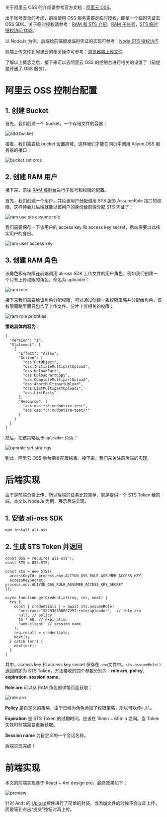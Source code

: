 关于阿里云 OSS 的介绍请参考官方文档：[阿里云 OSS](https://help.aliyun.com/document_detail/31817.html?spm=a2c4g.11174283.2.2.1ee57da2B2809C)。

出于账号安全的考虑，前端使用 OSS 服务需要走临时授权，即拿一个临时凭证去 OSS SDK。关于临时授权请参考：[RAM 和 STS 介绍](https://help.aliyun.com/document_detail/102082.html?spm=a2c4g.11186623.3.3.5cb51388OvZZUX)，[RAM 子账号](https://help.aliyun.com/document_detail/100602.html?spm=a2c4g.11186623.6.655.b38744fdJgsicc)，[STS 临时授权访问 OSS](https://help.aliyun.com/document_detail/100624.html?spm=a2c4g.11186623.6.656.72b24cf7VmpLx7)。

以 NodeJs 为例，后端给前端颁发临时凭证的实现可参考：[Node STS 授权访问](https://help.aliyun.com/document_detail/32077.html?spm=a2c4g.11186623.6.1181.7d341a9asC4enK)

前端上传文件到阿里云的相关操作可参考：[浏览器端上传文件](https://help.aliyun.com/document_detail/64047.html?spm=a2c4g.11174283.6.1195.1ee57da2srMUQS)

了解以上概念之后，接下来可以去阿里云 OSS 的控制台进行相关的设置了（前提是开通了 OSS 服务）。

# 阿里云 OSS 控制台配置

## 1. 创建 Bucket

首先，我们创建一个 bucket，一个存储文件的容器：

![add bucket](http://lc-jOYHMCEn.cn-n1.lcfile.com/9a534cb162ad68141efb/add%20bucket.png)

接着，我们需要给 bucket 设置跨域，这样我们才能在网页中调用 Aliyun OSS 服务器的接口：

![bucket set cros](http://lc-jOYHMCEn.cn-n1.lcfile.com/6a53e49f988565422478/bucket%20set%20cros.png)

## 2. 创建 RAM 用户

接下来，前往 [RAM 控制台](https://ram.console.aliyun.com)进行子账号和权限的配置。

首先，我们创建一个用户，并给该用户分配调用 STS 服务 AssumeRole 接口的权限，这样待会儿后端就能以该用户的身份给前端分配 STS 凭证了：

![ram use sts assume role](http://lc-jOYHMCEn.cn-n1.lcfile.com/807803984458ece2f64a/RAM%20user%20STS%20Assume%20Role.png)

我们需要保存一下该用户的 access key 和 access key secret，后端需要以此核实用户的身份。

![ram user access key](http://lc-jOYHMCEn.cn-n1.lcfile.com/bf7ff17a3c799cdd3f74/ram%20user%20acess%20key.png)

## 3. 创建 RAM 角色

该角色即有权限在前端调用 ali-oss SDK 上传文件的用户角色，例如我们创建一个只有上传权限的角色，命名为 uploader：

![ram role](http://lc-jOYHMCEn.cn-n1.lcfile.com/ff64b8c57ae0c0d2e3f6/ram%20role.png)

接下来我们需要给该角色分配权限，可以通过创建一条权限策略并分配给角色，该权限策略里面只包含了上传文件、分片上传相关的权限：

![ram role priorities](http://lc-jOYHMCEn.cn-n1.lcfile.com/c57ae09ffabd5588440e/ram%20role%20priorities.png)

**策略具体内容为：**

```
{
  "Version": "1",
  "Statement": [
    {
      "Effect": "Allow",
      "Action": [
        "oss:PutObject",
        "oss:InitiateMultipartUpload",
        "oss:UploadPart",
        "oss:UploadPartCopy",
        "oss:CompleteMultipartUpload",
        "oss:AbortMultipartUpload",
        "oss:ListMultipartUploads",
        "oss:ListParts"
      ],
      "Resource": [
        "acs:oss:*:*:mudontire-test",
        "acs:oss:*:*:mudontire-test/*"
      ]
    }
  ]
}
```

然后，把该策略赋予 `uploader` 角色：

![ramrole set strategy](http://lc-jOYHMCEn.cn-n1.lcfile.com/3012a21e6eb9980e1cba/ram%20role%20set%20strategy.png)

到此，阿里云 OSS 后台相关配置结束。接下来，我们来关注前后端的实现。

# 后端实现

由于是前端负责上传，所以后端的任务比较简单，就是提供一个 STS Token 给前端。本文以 NodeJs 为例，展示后端实现。

## 1. 安装 ali-oss SDK

```
npm install ali-oss
```

## 2. 生成 STS Token 并返回

```
const OSS = require('ali-oss');
const STS = OSS.STS;

const sts = new STS({
  accessKeyId: process.env.ALIYUN_OSS_RULE_ASSUMER_ACCESS_KEY,
  accessKeySecret: process.env.ALIYUN_OSS_RULE_ASSUMER_ACCESS_KEY_SECRET
});

async function getCredential(req, res, next) {
  try {
    const { credentials } = await sts.assumeRole(
      'acs:ram::1582938330607257:role/uploader',  // role arn
      null, // policy
      15 * 60, // expiration
      'web-client' // session name
    );
    req.result = credentials;
    next();
  } catch (err) {
    next(err);
  }
}
```

其中，access key 和 access key secret 保存在`.env`文件中。`sts.assumeRole()`返回的即为 STS Token，方法接收的四个参数分别为：**role arn**, **policy**, **expiration**, **session name**。

**Role arn** 可以从 RAM 角色的详情页面获取：

![role arn](http://lc-jOYHMCEn.cn-n1.lcfile.com/824fcced9c2c55acd5fc/role%20arn.png)

**Policy** 是自定义的策略，由于已经为角色添加了权限策略，所以可以传`null`。

**Expiration** 是 STS Token 的过期时间，应该在 15min ~ 60min 之间。当 Token 失效时前端需要重新获取。

**Session name** 为自定义的一个会话名称。

后端实现完成！

# 前端实现

本文的前端实现基于 React + Ant design pro。最终效果如下：

![preview](http://lc-jOYHMCEn.cn-n1.lcfile.com/31f41d355e72a67091e5/1.preview.png)

针对 Andt 的 [Upload](https://ant.design/components/upload-cn/)控件进行了简单的封装，当添加文件的时候不会立即上传，而要等到点击“提交”按钮时再上传。
